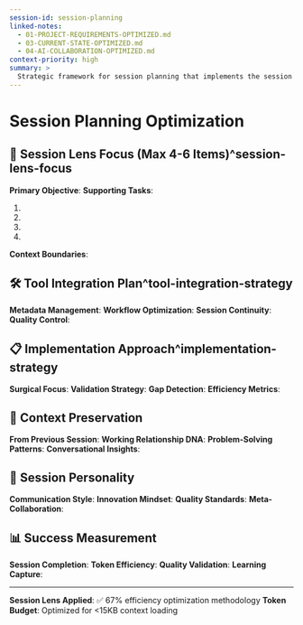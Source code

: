 ```yaml
---
session-id: session-planning
linked-notes:
  - 01-PROJECT-REQUIREMENTS-OPTIMIZED.md
  - 03-CURRENT-STATE-OPTIMIZED.md
  - 04-AI-COLLABORATION-OPTIMIZED.md
context-priority: high
summary: >
  Strategic framework for session planning that implements the session lens methodology, focusing on 4-6 key items per session to maximize efficiency and maintain context continuity.
---
```


# Session Planning Optimization

<!-- AI CUSTOMIZATION TRIGGER: Configure session lens approach (4-6 items max), identify tool integration needs, and establish context preservation strategy. Apply user's 67% efficiency optimization methodology. -->

## 🎯 Session Lens Focus (Max 4-6 Items)^session-lens-focus
**Primary Objective**: <!-- Single most important outcome for this session -->
**Supporting Tasks**: 
1. <!-- Critical supporting task 1 -->
2. <!-- Critical supporting task 2 -->
3. <!-- Critical supporting task 3 -->
4. <!-- Optional: task 4 if essential -->

**Context Boundaries**: <!-- What we're NOT doing this session -->

## 🛠️ Tool Integration Plan^tool-integration-strategy
**Metadata Management**: <!-- Content organization, structure needs -->
**Workflow Optimization**: <!-- Specific usage, expected outputs -->
**Session Continuity**: <!-- Context preservation requirements -->
**Quality Control**: <!-- Date validation, file integrity checks -->

## 📋 Implementation Approach^implementation-strategy
**Surgical Focus**: <!-- Specific fixes vs. comprehensive overhauls -->
**Validation Strategy**: <!-- Real-world testing, incremental changes -->
**Gap Detection**: <!-- "If system were working, wouldn't X happen?" -->
**Efficiency Metrics**: <!-- Token usage, time optimization targets -->

## 🔄 Context Preservation
**From Previous Session**: <!-- Essential continuity from last work -->
**Working Relationship DNA**: <!-- Current collaboration patterns -->
**Problem-Solving Patterns**: <!-- Proven methodologies to maintain -->
**Conversational Insights**: <!-- Communication style adaptations -->

## 🎪 Session Personality
**Communication Style**: <!-- Direct/diplomatic, challenge level -->
**Innovation Mindset**: <!-- Timeline assumptions, system building -->
**Quality Standards**: <!-- Enterprise-grade, safety requirements -->
**Meta-Collaboration**: <!-- System improvement opportunities -->

## 📊 Success Measurement
**Session Completion**: <!-- Clear done criteria -->
**Token Efficiency**: <!-- Context size, loading optimization -->
**Quality Validation**: <!-- Testing, user confirmation protocols -->
**Learning Capture**: <!-- Blog moments, pattern recognition -->

---
**Session Lens Applied**: ✅ 67% efficiency optimization methodology
**Token Budget**: Optimized for <15KB context loading